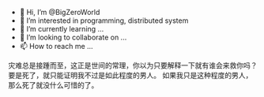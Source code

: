 - 👋 Hi, I’m @BigZeroWorld
- 👀 I’m interested in programming, distributed system
- 🌱 I’m currently learning ...
- 💞️ I’m looking to collaborate on ...
- 📫 How to reach me ...

灾难总是接踵而至，这正是世间的常理，你以为只要解释一下就有谁会来救你吗？要是死了，就只能证明我不过是如此程度的男人。 如果我只是这种程度的男人，那么死了就没什么可惜的了。

<!---
BigZeroWorld/BigZeroWorld is a ✨ special ✨ repository because its `README.md` (this file) appears on your GitHub profile.
You can click the Preview link to take a look at your changes.
--->
